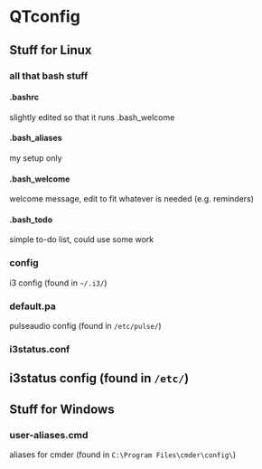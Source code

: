 # QTconfig

## Stuff for Linux
### all that bash stuff
#### .bashrc
slightly edited so that it runs .bash_welcome
#### .bash_aliases
my setup only
#### .bash_welcome
welcome message, edit to fit whatever is needed (e.g. reminders)
#### .bash_todo
simple to-do list, could use some work
### config
i3 config (found in ```~/.i3/```)
### default.pa
pulseaudio config (found in ```/etc/pulse/```)
### i3status.conf
i3status config (found in ```/etc/```)
---
## Stuff for Windows
### user-aliases.cmd
aliases for cmder (found in ```C:\Program Files\cmder\config\```)
